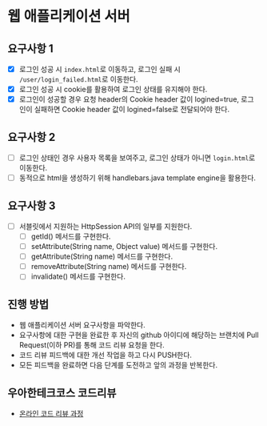 # 웹 애플리케이션 서버

## 요구사항 1
- [x] 로그인 성공 시 `index.html`로 이동하고, 로그인 실패 시 `/user/login_failed.html`로 이동한다. 
- [x] 로그인 성공 시 cookie를 활용하여 로그인 상태를 유지해야 한다.
- [x] 로그인이 성공할 경우 요청 header의 Cookie header 값이 logined=true, 로그인이 실패하면 Cookie header 값이 logined=false로 전달되어야 한다.

## 요구사항 2
- [ ] 로그인 상태인 경우 사용자 목록을 보여주고, 로그인 상태가 아니면 `login.html`로 이동한다.
- [ ] 동적으로 html을 생성하기 위해 handlebars.java template engine을 활용한다.

## 요구사항 3
- [ ] 서블릿에서 지원하는 HttpSession API의 일부를 지원한다.
    - [ ] getId() 메서드를 구현한다.
    - [ ] setAttribute(String name, Object value) 메서드를 구현한다.
    - [ ] getAttribute(String name) 메서드를 구현한다.
    - [ ] removeAttribute(String name) 메서드를 구현한다.
    - [ ] invalidate() 메서드를 구현한다.

## 진행 방법
* 웹 애플리케이션 서버 요구사항을 파악한다.
* 요구사항에 대한 구현을 완료한 후 자신의 github 아이디에 해당하는 브랜치에 Pull Request(이하 PR)를 통해 코드 리뷰 요청을 한다.
* 코드 리뷰 피드백에 대한 개선 작업을 하고 다시 PUSH한다.
* 모든 피드백을 완료하면 다음 단계를 도전하고 앞의 과정을 반복한다.

## 우아한테크코스 코드리뷰
* [온라인 코드 리뷰 과정](https://github.com/woowacourse/woowacourse-docs/blob/master/maincourse/README.md)